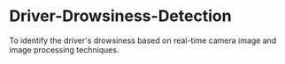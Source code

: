 # Driver-Drowsiness-Detection
To identify the driver's drowsiness based on real-time camera image and image processing techniques. 
